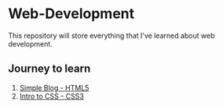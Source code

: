 # Web-Development
This repository will store everything that I've learned about web development.

## Journey to learn
1. [Simple Blog - HTML5](https://github.com/kimjaeh10/Web-Development/tree/master/Simple%20Blog)
2. [Intro to CSS - CSS3](https://github.com/kimjaeh10/Web-Development/tree/master/Intro%20to%20CSS)
